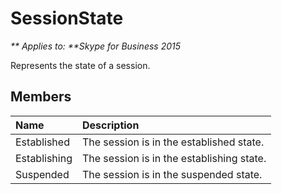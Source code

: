 
# SessionState


_** Applies to: **Skype for Business 2015_

Represents the state of a session.

## Members



| <strong>Name</strong> | <strong>Description</strong>              |
|:----------------------|:------------------------------------------|
| Established           | The session is in the established state.  |
| Establishing          | The session is in the establishing state. |
| Suspended             | The session is in the suspended state.    |

